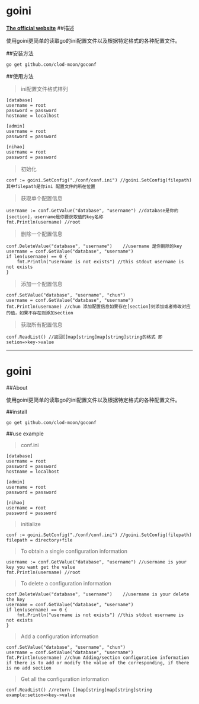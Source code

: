 goini	
========

**[The official website](https://github.com/clod-moon)**
##描述

使用goini更简单的读取go的ini配置文件以及根据特定格式的各种配置文件。

##安装方法

	go get github.com/clod-moon/goconf

##使用方法

>ini配置文件格式样列

	[database]
	username = root
	password = password
	hostname = localhost
	
	[admin]
	username = root
	password = password
	
	[nihao]
	username = root
	password = password

>初始化

	conf := goini.SetConfig("./conf/conf.ini") //goini.SetConfig(filepath) 其中filepath是你ini 配置文件的所在位置

>获取单个配置信息

	username := conf.GetValue("database", "username") //database是你的[section]，username是你要获取值的key名称
	fmt.Println(username) //root

>删除一个配置信息

	conf.DeleteValue("database", "username")	//username 是你删除的key
	username = conf.GetValue("database", "username")
	if len(username) == 0 {
		fmt.Println("username is not exists") //this stdout username is not exists
	}

>添加一个配置信息

	conf.SetValue("database", "username", "chun")
	username = conf.GetValue("database", "username")
	fmt.Println(username) //chun 添加配置信息如果存在[section]则添加或者修改对应的值，如果不存在则添加section

>获取所有配置信息

	conf.ReadList() //返回[]map[string]map[string]string的格式 即setion=>key->value

---

goini
========


##About

使用goini更简单的读取go的ini配置文件以及根据特定格式的各种配置文件。

##install 

	go get github.com/clod-moon/goconf

##use example

>conf.ini

	[database]
	username = root
	password = password
	hostname = localhost
	
	[admin]
	username = root
	password = password
	
	[nihao]
	username = root
	password = password

>initialize

	conf := goini.SetConfig("./conf/conf.ini") //goini.SetConfig(filepath) filepath = directory+file

>To obtain a single configuration information

	username := conf.GetValue("database", "username") //username is your key you want get the value
	fmt.Println(username) //root

>To delete a configuration information

	conf.DeleteValue("database", "username")	//username is your delete the key
	username = conf.GetValue("database", "username")
	if len(username) == 0 {
		fmt.Println("username is not exists") //this stdout username is not exists
	}

>Add a configuration information

	conf.SetValue("database", "username", "chun")
	username = conf.GetValue("database", "username")
	fmt.Println(username) //chun Adding/section configuration information if there is to add or modify the value of the corresponding, if there is no add section

>Get all the configuration information

	conf.ReadList() //return []map[string]map[string]string  example:setion=>key->value



